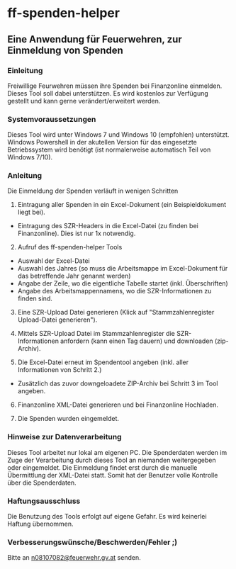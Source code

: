 # ff-spenden-helper
## Eine Anwendung für Feuerwehren, zur Einmeldung von Spenden

### Einleitung
Freiwillige Feurwehren müssen ihre Spenden bei Finanzonline einmelden.
Dieses Tool soll dabei unterstützen. Es wird kostenlos zur Verfügung gestellt und kann gerne verändert/erweitert werden.

### Systemvoraussetzungen
Dieses Tool wird unter Windows 7 und Windows 10 (empfohlen) unterstützt. Windows Powershell in der akutellen Version für das eingesetzte Betriebssystem wird benötigt (ist normalerweise automatisch Teil von Windows 7/10).

### Anleitung
Die Einmeldung der Spenden verläuft in wenigen Schritten

1. Eintragung aller Spenden in ein Excel-Dokument (ein Beispieldokument liegt bei).
  * Eintragung des SZR-Headers in die Excel-Datei (zu finden bei Finanzonline). Dies ist nur 1x notwendig.
  
2. Aufruf des ff-spenden-helper Tools
  * Auswahl der Excel-Datei
  * Auswahl des Jahres (so muss die Arbeitsmappe im Excel-Dokument für das betreffende Jahr genannt werden)
  * Angabe der Zeile, wo die eigentliche Tabelle startet (inkl. Überschriften)
  * Angabe des Arbeitsmappennamens, wo die SZR-Informationen zu finden sind.
  
3. Eine SZR-Upload Datei generieren (Klick auf "Stammzahlenregister Upload-Datei generieren").

4. Mittels SZR-Upload Datei im Stammzahlenregister die SZR-Informationen anfordern (kann einen Tag dauern) und downloaden (zip-Archiv).

5. Die Excel-Datei erneut im Spendentool angeben (inkl. aller Informationen von Schritt 2.)
  * Zusätzlich das zuvor downgeloadete ZIP-Archiv bei Schritt 3 im Tool angeben.
  
6. Finanzonline XML-Datei generieren und bei Finanzonline Hochladen.

7. Die Spenden wurden eingemeldet.

### Hinweise zur Datenverarbeitung
Dieses Tool arbeitet nur lokal am eigenen PC. Die Spenderdaten werden im Zuge der Verarbeitung durch dieses Tool an niemanden weitergegeben oder eingemeldet. Die Einmeldung findet erst durch die manuelle Übermittlung der XML-Datei statt. Somit hat der Benutzer volle Kontrolle über die Spenderdaten.

### Haftungsausschluss
Die Benutzung des Tools erfolgt auf eigene Gefahr. Es wird keinerlei Haftung übernommen.

### Verbesserungswünsche/Beschwerden/Fehler ;)
Bitte an n08107082@feuerwehr.gv.at senden.
